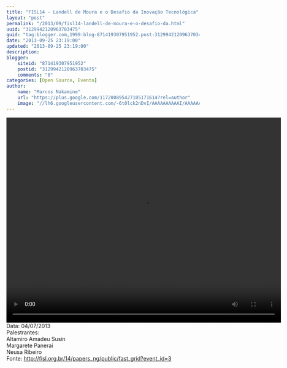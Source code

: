 ```yaml
---
title: "FISL14 - Landell de Moura e o Desafio da Inovação Tecnológica"
layout: "post"
permalink: "/2013/09/fisl14-landell-de-moura-e-o-desafio-da.html"
uuid: "3129942120963703475"
guid: "tag:blogger.com,1999:blog-871419307951952.post-3129942120963703475"
date: "2013-09-25 23:19:00"
updated: "2013-09-25 23:19:00"
description: 
blogger:
    siteid: "871419307951952"
    postid: "3129942120963703475"
    comments: "0"
categories: [Open Source, Evento]
author: 
    name: "Marcos Nakamine"
    url: "https://plus.google.com/117200895427105171614?rel=author"
    image: "//lh6.googleusercontent.com/-6t0lck2nDvI/AAAAAAAAAAI/AAAAAAAAOBw/_9ON3AiIr48/s32-c/photo.jpg"
---
```


<div class="css-full-post-content js-full-post-content">
<video controls="" height="535" width="716"><source src="http://hemingway.softwarelivre.org/fisl14/high/41f/sala41f-high-201307041503.ogg" type="video/ogg"></source>Your browser does not support the video tag.</video>Data: 04/07/2013<br>Palestrantes: <br>Altamiro Amadeu Susin<br>Margarete Panerai<br>Neusa Ribeiro<br>Fonte: <a href="http://fisl.org.br/14/papers_ng/public/fast_grid?event_id=3">http://fisl.org.br/14/papers_ng/public/fast_grid?event_id=3</a>
</div>